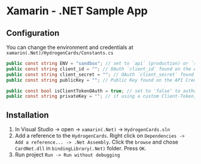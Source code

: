 # Xamarin - .NET Sample App

## Configuration

You can change the environment and credentials at `xamarin(.Net)/HydrogenCards/Constants.cs`

```cs
public const string ENV = "sandbox"; // set to `api` (production) or `sandbox`
public const string client_id = ""; // OAuth `client_id` found on the API Credentials page of the account portal
public const string client_secret = ""; // OAuth `client_secret` found on the API Credentials page of the account portal
public const string publicKey = ""; // Public Key found on the API Credentials page of the account portal

public const bool isClientTokenOAuth = true; // set to 'false' to authorize via OAuth Password grant or 'true' to authorize via a custom <a href="https://www.hydrogenplatform.com/docs/nucleus/v1/#Custom-Client-Token" target="_blank">Client-Token</a>
public const string privateKey = ''; // if using a custom Client-Token, private key from public/private key pair that will be used for JWT creation

```

## Installation

1. In Visual Studio -> open -> `xamarin(.Net)` -> `HydrogenCards.sln`
2. Add a reference to the `HydrogenCards`. Right click on `Dependencies -> Add a reference... -> .Net Assembly`. Click the `browse` and chose `CardNet.dll` in `bindingLibrary(.Net)` folder. Press `OK`.
3. Run project `Run -> Run without debugging`
